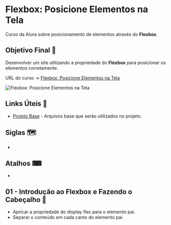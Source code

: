 # Flexbox: Posicione Elementos na Tela

Curso da Alura sobre posicionamento de elementos através do **Flexbox**.

## Objetivo Final &#x1F3AF;

Desenvolver um site utilizando a propriedade do **Flexbox** para posicionar os elementos corretamente.

URL do curso -> [Flexbox: Posicione Elementos na Tela](https://cursos.alura.com.br/course/posicione-elementos-com-flexbox)

![Flexbox: Posicione Elementos na Tela](https://www.alura.com.br/assets/api/share/curso-posicione-elementos-com-flexbox.png)

## Links Úteis &#x1F517;
* [Projeto Base](https://github.com/alura-cursos/posicione-elementos-com-flexbox/archive/809f39a39e473c574e3c6d9d9929626f8d1352fa.zip) - Arquivos base que serão utilizados no projeto.

## Siglas &#x1F5FA;
*

## Atalhos &#x2328;
*

## 01 - Introdução ao Flexbox e Fazendo o Cabeçalho &#x1F516;
* Apricar a propriedade do display flex para o elemento pai.
* Separar o conteúdo em cada canto do elemento pai.
